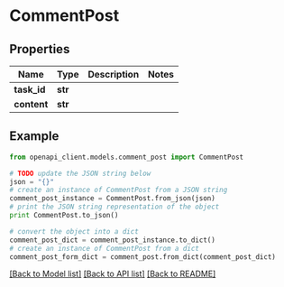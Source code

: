 # CommentPost


## Properties
Name | Type | Description | Notes
------------ | ------------- | ------------- | -------------
**task_id** | **str** |  | 
**content** | **str** |  | 

## Example

```python
from openapi_client.models.comment_post import CommentPost

# TODO update the JSON string below
json = "{}"
# create an instance of CommentPost from a JSON string
comment_post_instance = CommentPost.from_json(json)
# print the JSON string representation of the object
print CommentPost.to_json()

# convert the object into a dict
comment_post_dict = comment_post_instance.to_dict()
# create an instance of CommentPost from a dict
comment_post_form_dict = comment_post.from_dict(comment_post_dict)
```
[[Back to Model list]](../README.md#documentation-for-models) [[Back to API list]](../README.md#documentation-for-api-endpoints) [[Back to README]](../README.md)


